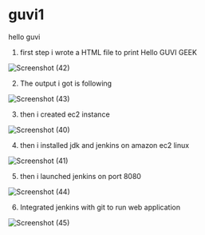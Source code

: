 # guvi1
hello guvi
1. first step i wrote a HTML file to print Hello GUVI GEEK

![Screenshot (42)](https://user-images.githubusercontent.com/76478919/209903798-dada1850-66f4-4013-84ca-898123c9efb6.png)


2. The output i got is following

![Screenshot (43)](https://user-images.githubusercontent.com/76478919/209903898-37732463-ccb6-4880-a1f4-d98a65dda488.png)


3. then i created ec2 instance 

![Screenshot (40)](https://user-images.githubusercontent.com/76478919/209903941-38876b5c-1559-4caf-8410-6c2e04980fe1.png)


4. then i  installed jdk and jenkins on amazon ec2 linux

![Screenshot (41)](https://user-images.githubusercontent.com/76478919/209903993-b2af9c73-e918-4af3-ba8e-91a4406412e6.png)


5. then i launched jenkins on port 8080

![Screenshot (44)](https://user-images.githubusercontent.com/76478919/209904067-1cfcfc8a-e996-4a2f-8272-2ad6b4eb9a54.png)


6. Integrated jenkins with git to run web application

![Screenshot (45)](https://user-images.githubusercontent.com/76478919/209904139-70be471d-567c-403a-9860-99e8ebd5734a.png)
